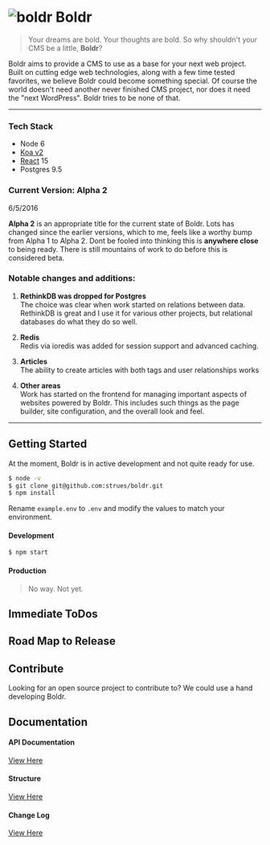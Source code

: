 ![boldr](https://boldr.io/favicon-96x96.png) Boldr
====

> Your dreams are bold. Your thoughts are bold. So why shouldn't your CMS be a little, **Boldr**?


Boldr aims to provide a CMS to use as a base for your next web project. Built on cutting edge
web technologies, along with a few time tested favorites, we believe Boldr could become something
special. Of course the world doesn't need another never finished CMS project, nor does it need
the "next WordPress". Boldr tries to be none of that.
____
### Tech Stack

* Node 6
* [Koa v2](http://koajs.com/)
* [React](http://facebook.github.io/react/) 15
* Postgres 9.5  

### Current Version: Alpha 2
6/5/2016  

**Alpha 2** is an appropriate title for the current state of Boldr. Lots has changed since the earlier versions, which to me,
feels like a worthy bump from Alpha 1 to Alpha 2. Dont be fooled into thinking this is **anywhere close** to being ready. There
is still mountains of work to do before this is considered beta.  

### Notable changes and additions:

1. **RethinkDB was dropped for Postgres**  
  The choice was clear when work started on relations between data. RethinkDB is great and I use
it for various other projects, but relational databases do what they do so well.

2. **Redis**  
Redis via ioredis was added for session support and advanced caching.

3. **Articles**  
The ability to create articles with both tags and user relationships works

4. **Other areas**  
Work has started on the frontend for managing important aspects of websites powered by Boldr. This
includes such things as the page builder, site configuration, and the overall look and feel.
____

## Getting Started
At the moment, Boldr is in active development and not quite ready for use.

```bash
$ node -v
$ git clone git@github.com:strues/boldr.git
$ npm install
```

Rename `example.env` to `.env`  and modify the values to match your environment.

#### Development

```bash
$ npm start
```

#### Production
> No way. Not yet.

## Immediate ToDos

## Road Map to Release


## Contribute
Looking for an open source project to contribute to? We could use a hand developing Boldr.

## Documentation
#### API Documentation
[View Here](docs/api/apidocs.md)  

#### Structure
[View Here](docs/structure.md)

#### Change Log
[View Here](docs/Changelog.md)
